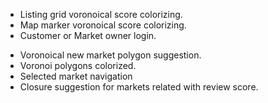+ Listing grid voronoical score colorizing.
+ Map marker voronoical score colorizing.
+ Customer or Market owner login.
- Voronoical new market polygon suggestion.
- Voronoi polygons colorized.
- Selected market navigation
- Closure suggestion for markets related with review score.